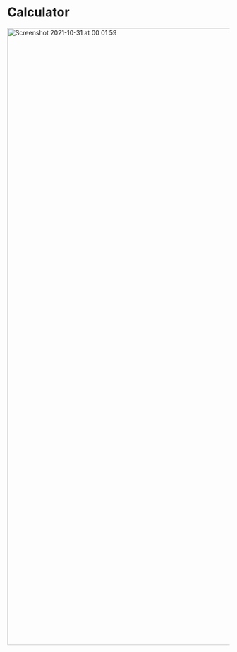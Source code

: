 # Calculator

<img width="1399" alt="Screenshot 2021-10-31 at 00 01 59" src="https://user-images.githubusercontent.com/82234144/139560764-be28e447-b4fa-45a8-ac44-60a23000c1b8.png">
